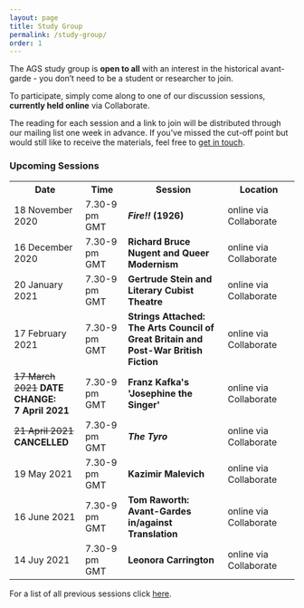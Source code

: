 ```yaml
---
layout: page
title: Study Group
permalink: /study-group/
order: 1
---
```


The AGS study group is **open to all** with an interest in the historical avant-garde - you don’t need to be a student or researcher to join.

To participate, simply come along to one of our discussion sessions, **currently held online** via Collaborate.

The reading for each session and a link to join will be distributed through our mailing list one week in advance. If you've missed the cut-off point but would still like to receive the materials, feel free to <a class="u-email" href="mailto:{{ site.email }}">get in touch</a>.

<!-- To participate, simply come along to one of our discussion sessions. You can find a calendar of our upcoming sessions below.
The reading for each session is distributed through our mailing list one week in advance. If you've missed the cut-off point but would still like to receive the materials, feel free to <a class="u-email" href="mailto:{{ site.email }}">get in touch</a>. -->


<h3>Upcoming Sessions</h3>

<table>
  <tr>
    <th>Date</th>
    <th>Time</th>
    <th>Session</th>
    <th>Location</th>
  </tr>
  <tr>
    <td width="25%">18 November 2020</td>
    <td width ="15%">7.30-9 pm GMT</td>
    <td width="35%"><b><i>Fire!!</i> (1926)</b></td>
    <td width="25%">online via Collaborate</td>
  </tr>
<tr>
    <td>16 December 2020</td>
    <td>7.30-9 pm GMT</td>
    <td><b>Richard Bruce Nugent and Queer Modernism</b></td>
    <td>online via Collaborate</td>
  </tr>
  <tr>
    <td>20 January 2021</td>
    <td>7.30-9 pm GMT</td>
    <td><b>Gertrude Stein and Literary Cubist Theatre</b></td>
    <td>online via Collaborate</td>
  </tr>  
  <tr>
    <td>17 February 2021</td>
    <td>7.30-9 pm GMT</td>
    <td><b>Strings Attached: The Arts Council of Great Britain and Post-War British Fiction</b></td>
    <td>online via Collaborate</td>
  </tr>  
  <tr>
    <td><strike>17 March 2021</strike> <b>DATE CHANGE: <br>7 April 2021</b></td>
    <td>7.30-9 pm GMT</td>
    <td><b>Franz Kafka's 'Josephine the Singer'</b></td>
    <td>online via Collaborate</td>
  </tr>
  <tr>
    <td><strike>21 April 2021</strike> <b>CANCELLED</b></td>
    <td>7.30-9 pm GMT</td>
    <td><b><i>The Tyro</i></b></td>
    <td>online via Collaborate</td>
  </tr>
  <tr>
    <td>19 May 2021</td>
    <td>7.30-9 pm GMT</td>
    <td><b>Kazimir Malevich</b></td>
    <td>online via Collaborate</td>
  </tr>
  <tr>
    <td>16 June 2021</td>
    <td>7.30-9 pm GMT</td>
    <td><b>Tom Raworth: Avant-Gardes in/against Translation</b></td>
    <td>online via Collaborate</td>
  </tr>
  <tr>
    <td>14 Juy 2021</td>
    <td>7.30-9 pm GMT</td>
    <td><b>Leonora Carrington</b></td>
    <td>online via Collaborate</td>
  </tr>
</table>

<!-- Share buttons BEGIN
<div class="a2a_kit a2a_kit_size_25 a2a_default_style" data-a2a-icon-color="#828282">
  <a class="a2a_button_facebook"></a>
  <a class="a2a_button_twitter"></a>
  <a class="a2a_button_email"></a>
  <a class="a2a_button_whatsapp"></a>
</div>
<script async src="https://static.addtoany.com/menu/page.js"></script><br>
Share buttons END -->

For a list of all previous sessions click [here](/past-sessions).
